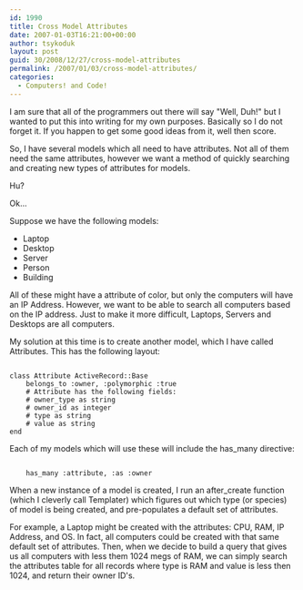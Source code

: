 ```yaml
---
id: 1990
title: Cross Model Attributes
date: 2007-01-03T16:21:00+00:00
author: tsykoduk
layout: post
guid: 30/2008/12/27/cross-model-attributes
permalink: /2007/01/03/cross-model-attributes/
categories:
  - Computers! and Code!
---
```

<p>I am sure that all of the programmers out there will say "Well, Duh!" but I wanted to put this into writing for my own purposes. Basically so I do not forget it. If you happen to get some good ideas from it, well then score.</p>

<!--more-->

<p>So, I have several models which all need to have attributes. Not all of them need the same attributes, however we want a method of quickly searching and creating new types of attributes for models.</p>


<p>Hu?</p>


<p>Ok...</p>


<p>Suppose we have the following models:</p>


<ul>
 <li>Laptop </li>
 <li>Desktop </li>
 <li>Server </li>
 <li>Person </li>
 <li>Building </li>
</ul>

<p>All of these might have a attribute of color, but only the computers will have an IP Address. However, we want to be able to search all computers based on the IP address. Just to make it more difficult, Laptops, Servers and Desktops are all computers.</p>


<p>My solution at this time is to create another model, which I have called Attributes. This has the following layout:</p>


<pre><code>
class Attribute ActiveRecord::Base
	belongs_to :owner, :polymorphic :true
	# Attribute has the following fields:
	# owner_type as string
	# owner_id as integer
	# type as string
	# value as string
end</code></pre>


<p>Each of my models which will use these will include the has_many directive:</p>

<pre><code> 
	has_many :attribute, :as :owner
</code></pre>


<p>When a new instance of a model is created, I run an after_create function (which I cleverly call Templater) which figures out which type (or species) of model is being created, and pre-populates a default set of attributes.</p>


<p>For example, a Laptop might be created with the attributes: <span class="caps">CPU</span>, RAM, IP Address, and OS. In fact, all computers could be created with that same default set of attributes. Then, when we decide to build a query that gives us all computers with less them 1024 megs of <span class="caps">RAM</span>, we can simply search the attributes table for all records where type is <span class="caps">RAM</span> and value is less then 1024, and return their owner ID's.</p>